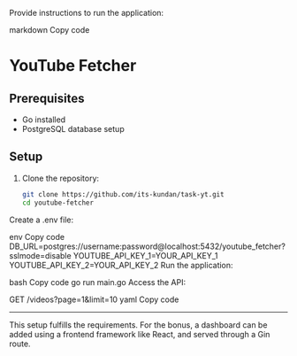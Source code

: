 Provide instructions to run the application:

markdown
Copy code
# YouTube Fetcher

## Prerequisites
- Go installed
- PostgreSQL database setup

## Setup
1. Clone the repository:
   ```bash
   git clone https://github.com/its-kundan/task-yt.git
   cd youtube-fetcher
Create a .env file:

env
Copy code
DB_URL=postgres://username:password@localhost:5432/youtube_fetcher?sslmode=disable
YOUTUBE_API_KEY_1=YOUR_API_KEY_1
YOUTUBE_API_KEY_2=YOUR_API_KEY_2
Run the application:

bash
Copy code
go run main.go
Access the API:

GET /videos?page=1&limit=10
yaml
Copy code

---

This setup fulfills the requirements. For the bonus, a dashboard can be added using a frontend framework like React, and served through a Gin route.





